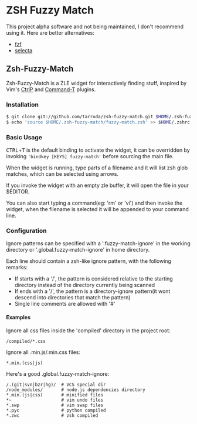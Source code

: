 # ZSH Fuzzy Match

This project alpha software and not being maintained, I don't recommend using it. Here are better alternatives:

- [fzf](https://github.com/junegunn/fzf)
- [selecta](https://github.com/garybernhardt/selecta)

## Zsh-Fuzzy-Match

Zsh-Fuzzy-Match is a ZLE widget for interactively finding stuff, inspired by Vim's [CtrlP][control-p]  and [Command-T][command-t] plugins.

[control-p]: https://github.com/kien/ctrlp.vim
[command-t]: https://github.com/wincent/Command-T

### Installation

```zsh
$ git clone git://github.com/tarruda/zsh-fuzzy-match.git $HOME/.zsh-fuzzy-match
$ echo 'source $HOME/.zsh-fuzzy-match/fuzzy-match.zsh' >> $HOME/.zshrc
```

### Basic Usage

<kbd>CTRL</kbd>+<kbd>T</kbd> is the default binding to activate the widget, it can be overridden
by invoking `'bindkey [KEYS] fuzzy-match'` before sourcing the main file.

When the widget is running, type parts of a filename and it will list zsh glob
matches, which can be selected using arrows.

If you invoke the widget with an empty zle buffer, it will open the file in your
$EDITOR.

You can also start typing a command(eg: 'rm' or 'vi') and then invoke the
widget, when the filename is selected it will be appended to your command line.


### Configuration

Ignore patterns can be specified with a '.fuzzy-match-ignore' in the working
directory or '.global.fuzzy-match-ignore' in home directory.

Each line should contain a zsh-like ignore pattern, with the following remarks:

- If starts with a '/', the pattern is considered relative to the starting
  directory instead of the directory currently being scanned
- If ends with a '/', the pattern is a directory-ignore pattern(it wont descend
  into directories that match the pattern)
- Single line comments are allowed with '#'

#### Examples

Ignore all css files inside the 'compiled' directory in the project root:

```
/compiled/*.css
```

Ignore all .min.js/.min.css files:

```
*.min.(css|js)
```

Here's a good .global.fuzzy-match-ignore:

```
/.(git|svn|bzr|hg)/  # VCS special dir
/node_modules/       # node.js dependencies directory
*.min.(js|css)       # minified files
*~                   # vim undo files
*.swp                # vim swap files
*.pyc                # python compiled
*.zwc                # zsh compiled
```

